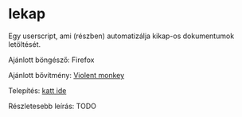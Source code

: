 # lekap

Egy userscript, ami (részben) automatizálja kikap-os dokumentumok letöltését.

Ajánlott böngésző: Firefox

Ajánlott bővítmény: [Violent monkey](https://addons.mozilla.org/en-US/firefox/addon/violentmonkey/)

Telepítés: [katt ide](https://github.com/k-monitor/lekap/releases/download/v1.0/lekap.user.js)

Részletesebb leírás: TODO
